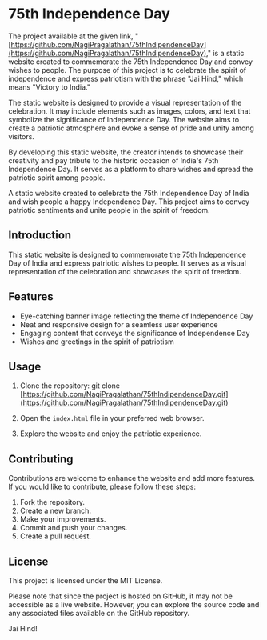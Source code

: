 # 75th Independence Day
The project available at the given link, "[https://github.com/NagiPragalathan/75thIndipendenceDay](https://github.com/NagiPragalathan/75thIndipendenceDay)," is a static website created to commemorate the 75th Independence Day and convey wishes to people. The purpose of this project is to celebrate the spirit of independence and express patriotism with the phrase "Jai Hind," which means "Victory to India."

The static website is designed to provide a visual representation of the celebration. It may include elements such as images, colors, and text that symbolize the significance of Independence Day. The website aims to create a patriotic atmosphere and evoke a sense of pride and unity among visitors.

By developing this static website, the creator intends to showcase their creativity and pay tribute to the historic occasion of India's 75th Independence Day. It serves as a platform to share wishes and spread the patriotic spirit among people.

A static website created to celebrate the 75th Independence Day of India and wish people a happy Independence Day. This project aims to convey patriotic sentiments and unite people in the spirit of freedom.

## Introduction

This static website is designed to commemorate the 75th Independence Day of India and express patriotic wishes to people. It serves as a visual representation of the celebration and showcases the spirit of freedom.

## Features

- Eye-catching banner image reflecting the theme of Independence Day
- Neat and responsive design for a seamless user experience
- Engaging content that conveys the significance of Independence Day
- Wishes and greetings in the spirit of patriotism

## Usage

1. Clone the repository:
git clone [https://github.com/NagiPragalathan/75thIndipendenceDay.git](https://github.com/NagiPragalathan/75thIndipendenceDay.git)

2. Open the `index.html` file in your preferred web browser.

3. Explore the website and enjoy the patriotic experience.

## Contributing

Contributions are welcome to enhance the website and add more features. If you would like to contribute, please follow these steps:

1. Fork the repository.
2. Create a new branch.
3. Make your improvements.
4. Commit and push your changes.
5. Create a pull request.

## License

This project is licensed under the MIT License.

Please note that since the project is hosted on GitHub, it may not be accessible as a live website. However, you can explore the source code and any associated files available on the GitHub repository.

Jai Hind!
